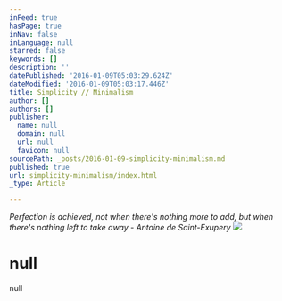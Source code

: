 ```yaml
---
inFeed: true
hasPage: true
inNav: false
inLanguage: null
starred: false
keywords: []
description: ''
datePublished: '2016-01-09T05:03:29.624Z'
dateModified: '2016-01-09T05:03:17.446Z'
title: Simplicity // Minimalism
author: []
authors: []
publisher:
  name: null
  domain: null
  url: null
  favicon: null
sourcePath: _posts/2016-01-09-simplicity-minimalism.md
published: true
url: simplicity-minimalism/index.html
_type: Article

---
```

_Perfection is achieved, not when there's nothing more to add, but when there's nothing left to take away - Antoine de Saint-Exupery_
![](https://the-grid-user-content.s3-us-west-2.amazonaws.com/09521b9a-80d2-4c26-b2fc-537a199dde8b.jpg)

# null
null